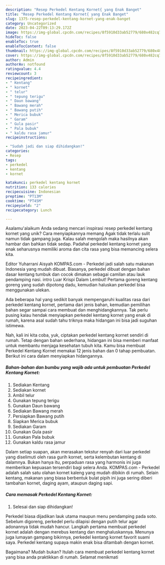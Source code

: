 ```yaml
---
description: "Resep Perkedel Kentang Kornet{ yang Enak Banget"
title: "Resep Perkedel Kentang Kornet{ yang Enak Banget"
slug: 1375-resep-perkedel-kentang-kornet-yang-enak-banget
category: Uncategorized
date: 2023-04-22T09:13:29.172Z
image: https://img-global.cpcdn.com/recipes/8f5910d33ab52779/680x482cq70/perkedel-kentang-kornet-foto-resep-utama.jpg
hideToc: false
enableToc: true
enableTocContent: false
thumbnail: https://img-global.cpcdn.com/recipes/8f5910d33ab52779/680x482cq70/perkedel-kentang-kornet-foto-resep-utama.jpg
cover: https://img-global.cpcdn.com/recipes/8f5910d33ab52779/680x482cq70/perkedel-kentang-kornet-foto-resep-utama.jpg
author: Admin
authorAv: notfound
ratingvalue: 4.4
reviewcount: 3
recipeingredient:
- " Kentang"
- " kornet"
- " telur"
- " tepung terigu"
- " Daun bawang"
- " Bawang merah"
- " Bawang putih"
- " Merica bubuk"
- " Garam"
- " Gula pasir"
- " Pala bubuk"
- " kaldu rasa jamur"
recipeinstructions:

- "Sudah jadi dan siap dihidangkan!"
categories:
- Resep
tags:
- perkedel
- kentang
- kornet

katakunci: perkedel kentang kornet 
nutrition: 133 calories
recipecuisine: Indonesian
preptime: "PT13M"
cooktime: "PT45M"
recipeyield: "2"
recipecategory: Lunch

---
```



Asalamu'alaikum Anda sedang mencari inspirasi resep perkedel kentang kornet yang unik? Cara menyiapkannya memang Agak tidak terlalu sulit namun tidak gampang juga. Kalau salah mengolah maka hasilnya akan hambar dan bahkan tidak sedap. Padahal perkedel kentang kornet yang enak seharusnya memiliki aroma dan cita rasa yang bisa memancing selera kita.


Editor Yuharrani Aisyah KOMPAS.com - Perkedel jadi salah satu makanan Indonesia yang mudah dibuat. Biasanya, perkedel dibuat dengan bahan dasar kentang tumbuk dan cocok dimakan sebagai camilan atau lauk pendamping nasi. intro Luar Krispi Dalam Lembut! Pertama goreng kentang goreng yang sudah dipotong dadu, kemudian haluskan perkedel bisa menggunakan ulekan.

Ada beberapa hal yang sedikit banyak mempengaruhi kualitas rasa dari perkedel kentang kornet, pertama dari jenis bahan, kemudian pemilihan bahan segar sampai cara membuat dan menghidangkannya. Tak perlu pusing kalau hendak menyiapkan perkedel kentang kornet yang enak di rumah, karena asal sudah tahu triknya maka hidangan ini bisa jadi suguhan istimewa.


Nah, kali ini kita coba, yuk, ciptakan perkedel kentang kornet sendiri di rumah. Tetap dengan bahan sederhana, hidangan ini bisa memberi manfaat untuk membantu menjaga kesehatan tubuh kita. Kamu bisa membuat Perkedel Kentang Kornet memakai 12 jenis bahan dan 0 tahap pembuatan. Berikut ini cara dalam menyiapkan hidangannya.

<!--inarticleads1-->

##### Bahan-bahan dan bumbu yang wajib ada untuk pembuatan Perkedel Kentang Kornet:

1. Sediakan  Kentang
1. Sediakan  kornet
1. Ambil  telur
1. Gunakan  tepung terigu
1. Gunakan  Daun bawang
1. Sediakan  Bawang merah
1. Persiapkan  Bawang putih
1. Siapkan  Merica bubuk
1. Sediakan  Garam
1. Gunakan  Gula pasir
1. Gunakan  Pala bubuk
1. Gunakan  kaldu rasa jamur


Dalam setiap suapan, akan merasakan tekstur renyah dari luar perkedel yang diselimuti oleh rasa gurih kornet, serta kelembutan kentang di dalamnya. Bukan hanya itu, perpaduan rasa yang harmonis ini juga memberikan kepuasan tersendiri bagi selera Anda. KOMPAS.com - Perkedel adalah salah satu olahan kornet kaleng yang mudah dibikin di rumah. Selain kentang, makanan yang biasa berbentuk bulat pipih ini juga sering diberi tambahan kornet, daging ayam, ataupun daging sapi. 

<!--inarticleads2-->

##### Cara memasak Perkedel Kentang Kornet:


1. Selesai dan siap dihidangkan!

Perkedel biasa dijadikan lauk utama maupun menu pendamping pada soto. Sebelum digoreng, perkedel perlu dilapisi dengan putih telur agar adonannya tidak mudah hancur. Langkah pertama membuat perkedel kornet adalah dengan merebus kentang dan menghaluskannya. Menunya juga lumayan gampang bikinnya, perkedel kentang kornet favorit suami saya. Perkedel kentang supaya makin enak bisa ditambah dengan kornet. 

Bagaimana? Mudah bukan? Itulah cara membuat perkedel kentang kornet yang bisa anda praktikkan di rumah. Selamat menikmati
